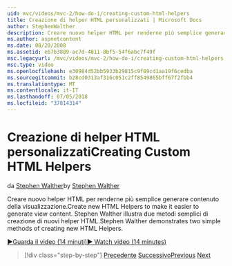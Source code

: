 ```yaml
---
uid: mvc/videos/mvc-2/how-do-i/creating-custom-html-helpers
title: Creazione di helper HTML personalizzati | Microsoft Docs
author: StephenWalther
description: Creare nuovo helper HTML per renderne più semplice generare contenuto della visualizzazione. Stephen Walther illustra due metodi semplici di creazione di nuovi helper HTML.
ms.author: aspnetcontent
ms.date: 08/20/2008
ms.assetid: e67b3889-ac7d-4811-8bf5-54f6abc7f49f
msc.legacyurl: /mvc/videos/mvc-2/how-do-i/creating-custom-html-helpers
msc.type: video
ms.openlocfilehash: e30984d52bb5933b29815c9f09cd1aa19f6cedba
ms.sourcegitcommit: b28cd0313af316c051c2ff8549865bff67f2fbb4
ms.translationtype: MT
ms.contentlocale: it-IT
ms.lasthandoff: 07/05/2018
ms.locfileid: "37814314"
---
```

<a name="creating-custom-html-helpers"></a><span data-ttu-id="9d723-104">Creazione di helper HTML personalizzati</span><span class="sxs-lookup"><span data-stu-id="9d723-104">Creating Custom HTML Helpers</span></span>
====================
<span data-ttu-id="9d723-105">da [Stephen Walther](https://github.com/StephenWalther)</span><span class="sxs-lookup"><span data-stu-id="9d723-105">by [Stephen Walther](https://github.com/StephenWalther)</span></span>

<span data-ttu-id="9d723-106">Creare nuovo helper HTML per renderne più semplice generare contenuto della visualizzazione.</span><span class="sxs-lookup"><span data-stu-id="9d723-106">Create new HTML Helpers to make it easier to generate view content.</span></span> <span data-ttu-id="9d723-107">Stephen Walther illustra due metodi semplici di creazione di nuovi helper HTML.</span><span class="sxs-lookup"><span data-stu-id="9d723-107">Stephen Walther demonstrates two simple methods of creating new HTML Helpers.</span></span>

[<span data-ttu-id="9d723-108">&#9654;Guarda il video (14 minuti)</span><span class="sxs-lookup"><span data-stu-id="9d723-108">&#9654; Watch video (14 minutes)</span></span>](https://channel9.msdn.com/Blogs/ASP-NET-Site-Videos/creating-custom-html-helpers)

> [!div class="step-by-step"]
> <span data-ttu-id="9d723-109">[Precedente](creating-unit-tests-for-aspnet-mvc-applications.md)
> [Successivo](creating-model-classes-with-linq-to-sql.md)</span><span class="sxs-lookup"><span data-stu-id="9d723-109">[Previous](creating-unit-tests-for-aspnet-mvc-applications.md)
[Next](creating-model-classes-with-linq-to-sql.md)</span></span>
